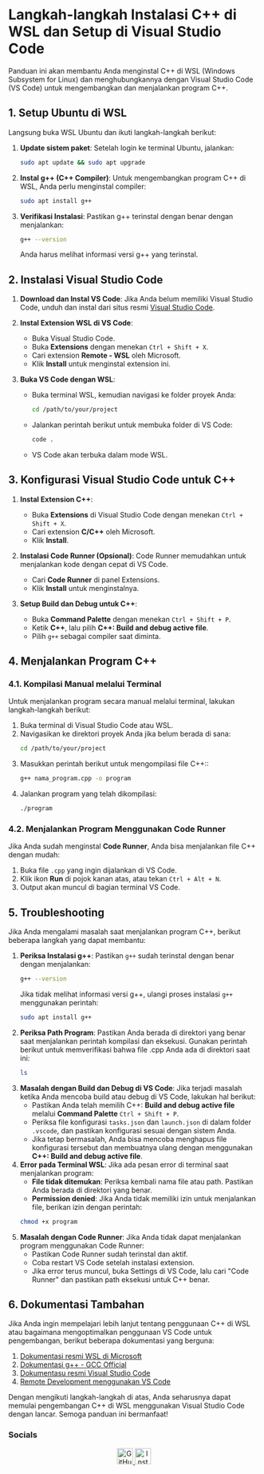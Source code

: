 # Langkah-langkah Instalasi C++ di WSL dan Setup di Visual Studio Code

Panduan ini akan membantu Anda menginstal C++ di WSL (Windows Subsystem for Linux) dan menghubungkannya dengan Visual Studio Code (VS Code) untuk mengembangkan dan menjalankan program C++.

## 1. Setup Ubuntu di WSL
Langsung buka WSL Ubuntu dan ikuti langkah-langkah berikut:

1. **Update sistem paket**:
   Setelah login ke terminal Ubuntu, jalankan:
   ```bash
   sudo apt update && sudo apt upgrade
   ```

2. **Instal g++ (C++ Compiler)**:
   Untuk mengembangkan program C++ di WSL, Anda perlu menginstal compiler:
   ```bash
   sudo apt install g++
   ```

3. **Verifikasi Instalasi**:
   Pastikan g++ terinstal dengan benar dengan menjalankan:
   ```bash
   g++ --version
   ```
   Anda harus melihat informasi versi g++ yang terinstal.


## 2. Instalasi Visual Studio Code

1. **Download dan Instal VS Code**:
   Jika Anda belum memiliki Visual Studio Code, unduh dan instal dari situs resmi [Visual Studio Code](https://code.visualstudio.com/).

2. **Instal Extension WSL di VS Code**:
   - Buka Visual Studio Code.
   - Buka **Extensions** dengan menekan `Ctrl + Shift + X`.
   - Cari extension **Remote - WSL** oleh Microsoft.
   - Klik **Install** untuk menginstal extension ini.

3. **Buka VS Code dengan WSL**:
   - Buka terminal WSL, kemudian navigasi ke folder proyek Anda:
      ```bash
      cd /path/to/your/project
      ```
   - Jalankan perintah berikut untuk membuka folder di VS Code:
      ```bash
      code .
      ```
   - VS Code akan terbuka dalam mode WSL.


## 3. Konfigurasi Visual Studio Code untuk C++

1. **Instal Extension C++**:
   - Buka **Extensions** di Visual Studio Code dengan menekan `Ctrl + Shift + X`.
   - Cari extension **C/C++** oleh Microsoft.
   - Klik **Install**.

2. **Instalasi Code Runner (Opsional)**:
   Code Runner memudahkan untuk menjalankan kode dengan cepat di VS Code.
   - Cari **Code Runner** di panel Extensions.
   - Klik **Install** untuk menginstalnya.

3. **Setup Build dan Debug untuk C++**:
   - Buka **Command Palette** dengan menekan `Ctrl + Shift + P`.
   - Ketik **C++**, lalu pilih **C++: Build and debug active file**.
   - Pilih `g++` sebagai compiler saat diminta.


## 4. Menjalankan Program C++

### 4.1. Kompilasi Manual melalui Terminal
Untuk menjalankan program secara manual melalui terminal, lakukan langkah-langkah berikut:
1. Buka terminal di Visual Studio Code atau WSL.
2. Navigasikan ke direktori proyek Anda jika belum berada di sana:
   ```bash
   cd /path/to/your/project
   ```
3. Masukkan perintah berikut untuk mengompilasi file C++::
   ```bash
   g++ nama_program.cpp -o program
   ```
4. Jalankan program yang telah dikompilasi:
   ```bash
   ./program
   ```
### 4.2. Menjalankan Program Menggunakan Code Runner
Jika Anda sudah menginstal **Code Runner**, Anda bisa menjalankan file C++ dengan mudah:
1. Buka file `.cpp` yang ingin dijalankan di VS Code.
2. Klik ikon **Run** di pojok kanan atas, atau tekan `Ctrl + Alt + N`.
3. Output akan muncul di bagian terminal VS Code.


## 5. Troubleshooting

Jika Anda mengalami masalah saat menjalankan program C++, berikut beberapa langkah yang dapat membantu:
1. **Periksa Instalasi g++**:
   Pastikan `g++` sudah terinstal dengan benar dengan menjalankan:
   ```bash
   g++ --version
   ```
   Jika tidak melihat informasi versi g++, ulangi proses instalasi `g++` menggunakan perintah:
   ```bash
   sudo apt install g++
   ```
2. **Periksa Path Program**:
   Pastikan Anda berada di direktori yang benar saat menjalankan perintah kompilasi dan eksekusi. Gunakan perintah berikut untuk memverifikasi bahwa file .cpp Anda ada di direktori saat ini:
   ```bash
   ls
   ```
3. **Masalah dengan Build dan Debug di VS Code**:
   Jika terjadi masalah ketika Anda mencoba build atau debug di VS Code, lakukan hal berikut:
   - Pastikan Anda telah memilih C++: **Build and debug active file** melalui **Command Palette** `Ctrl + Shift + P`.
   - Periksa file konfigurasi `tasks.json` dan `launch.json` di dalam folder `.vscode`, dan pastikan konfigurasi sesuai dengan sistem Anda.
   - Jika tetap bermasalah, Anda bisa mencoba menghapus file konfigurasi tersebut dan membuatnya ulang dengan menggunakan **C++: Build and debug active file**.
4. **Error pada Terminal WSL**:
   Jika ada pesan error di terminal saat menjalankan program:
   - **File tidak ditemukan**: Periksa kembali nama file atau path. Pastikan Anda berada di direktori yang benar.
   - **Permission denied**: Jika Anda tidak memiliki izin untuk menjalankan file, berikan izin dengan perintah:
   ```bash
   chmod +x program
   ```
5. **Masalah dengan Code Runner**:
   Jika Anda tidak dapat menjalankan program menggunakan Code Runner:
   - Pastikan Code Runner sudah terinstal dan aktif.
   - Coba restart VS Code setelah instalasi extension.
   - Jika error terus muncul, buka Settings di VS Code, lalu cari "Code Runner" dan pastikan path eksekusi untuk C++ benar.


## 6. Dokumentasi Tambahan

Jika Anda ingin mempelajari lebih lanjut tentang penggunaan C++ di WSL atau bagaimana mengoptimalkan penggunaan VS Code untuk pengembangan, berikut beberapa dokumentasi yang berguna:
1. [Dokumentasi resmi WSL di Microsoft](https://learn.microsoft.com/en-us/windows/wsl)
2. [Dokumentasi g++ - GCC Official](https://gcc.gnu.org/onlinedocs/)
3. [Dokumentasu resmi Visual Studio Code](https://code.visualstudio.com/docs)
4. [Remote Development menggunakan VS Code](https://code.visualstudio.com/docs/remote/remote-overview)

Dengan mengikuti langkah-langkah di atas, Anda seharusnya dapat memulai pengembangan C++ di WSL menggunakan Visual Studio Code dengan lancar. Semoga panduan ini bermanfaat!

<h3 align="left">Socials</h3>
<p align="center"> 
  <a href="https://www.github.com/Rafly1818" target="_blank" rel="noreferrer"> 
    <picture> 
      <source media="(prefers-color-scheme: dark)" srcset="https://raw.githubusercontent.com/danielcranney/readme-generator/main/public/icons/socials/github-dark.svg" /> 
      <source media="(prefers-color-scheme: light)" srcset="https://raw.githubusercontent.com/danielcranney/readme-generator/main/public/icons/socials/github.svg" /> 
      <img src="https://raw.githubusercontent.com/danielcranney/readme-generator/main/public/icons/socials/github.svg" width="32" height="32" alt="GitHub" /> 
    </picture> 
  </a> 
  <a href="http://www.instagram.com/flyyr_" target="_blank" rel="noreferrer"> 
    <picture> 
      <source media="(prefers-color-scheme: dark)" srcset="https://raw.githubusercontent.com/danielcranney/readme-generator/main/public/icons/socials/instagram-dark.svg" /> 
      <source media="(prefers-color-scheme: light)" srcset="https://raw.githubusercontent.com/danielcranney/readme-generator/main/public/icons/socials/instagram.svg" /> 
      <img src="https://raw.githubusercontent.com/danielcranney/readme-generator/main/public/icons/socials/instagram.svg" width="32" height="32" alt="Instagram" /> 
    </picture> 
  </a>
</p>